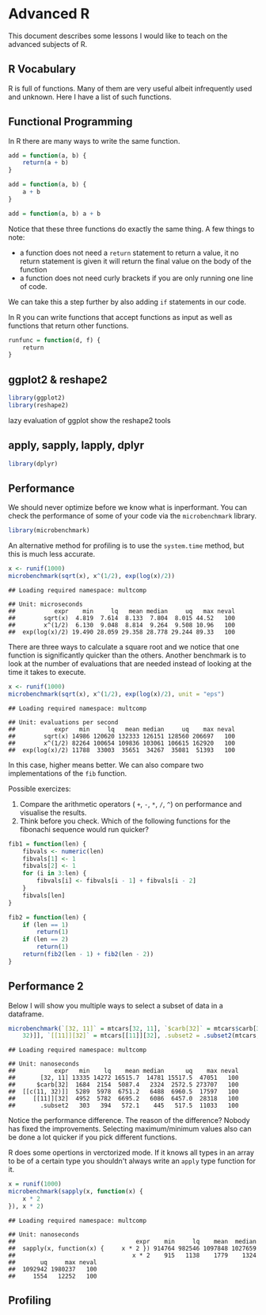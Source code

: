 Advanced R 
========================================================

This document describes some lessons I would like to teach on the advanced subjects of R. 

## R Vocabulary 

R is full of functions. Many of them are very useful albeit infrequently used and unknown. Here I have a list of such functions. 




## Functional Programming 

In R there are many ways to write the same function. 


```r
add = function(a, b) {
    return(a + b)
}

add = function(a, b) {
    a + b
}

add = function(a, b) a + b
```


Notice that these three functions do exactly the same thing. A few things to note: 
- a function does not need a ```return``` statement to return a value, it no return statement is given it will return the final value on the body of the function 
- a function does not need curly brackets if you are only running one line of code. 

We can take this a step further by also adding ```if``` statements in our code. 


In R you can write functions that accept functions as input as well as functions that return other functions. 


```r
runfunc = function(d, f) {
    return
}
```



## ggplot2 & reshape2 


```r
library(ggplot2)
library(reshape2)
```


lazy evaluation of ggplot 
show the reshape2 tools 

## apply, sapply, lapply, dplyr


```r
library(dplyr)
```


## Performance 

We should never optimize before we know what is inperformant. You can check the performance of some of your code via the ```microbenchmark``` library. 


```r
library(microbenchmark)
```


An alternative method for profiling is to use the ```system.time``` method, but this is much less accurate. 


```r
x <- runif(1000)
microbenchmark(sqrt(x), x^(1/2), exp(log(x)/2))
```

```
## Loading required namespace: multcomp
```

```
## Unit: microseconds
##           expr    min     lq   mean median     uq   max neval
##        sqrt(x)  4.819  7.614  8.133  7.804  8.015 44.52   100
##        x^(1/2)  6.130  9.048  8.814  9.264  9.508 10.96   100
##  exp(log(x)/2) 19.490 28.059 29.358 28.778 29.244 89.33   100
```


There are three ways to calculate a square root and we notice that one function is significantly quicker than the others. Another benchmark is to look at the number of evaluations that are needed instead of looking at the time it takes to execute. 


```r
x <- runif(1000)
microbenchmark(sqrt(x), x^(1/2), exp(log(x)/2), unit = "eps")
```

```
## Loading required namespace: multcomp
```

```
## Unit: evaluations per second
##           expr   min     lq   mean median     uq    max neval
##        sqrt(x) 14986 120620 132333 126151 128560 206697   100
##        x^(1/2) 82264 100654 109836 103061 106615 162920   100
##  exp(log(x)/2) 11788  33003  35651  34267  35081  51393   100
```


In this case, higher means better. We can also compare two implementations of the ```fib``` function. 

Possible exercizes:

1. Compare the arithmetic operators ( ```+```, ```-```, ```*```, ```/```, ```^```) on performance and visualise the results. 
2. Think before you check. Which of the following functions for the fibonachi sequence would run quicker? 


```r
fib1 = function(len) {
    fibvals <- numeric(len)
    fibvals[1] <- 1
    fibvals[2] <- 1
    for (i in 3:len) {
        fibvals[i] <- fibvals[i - 1] + fibvals[i - 2]
    }
    fibvals[len]
}

fib2 = function(len) {
    if (len == 1) 
        return(1)
    if (len == 2) 
        return(1)
    return(fib2(len - 1) + fib2(len - 2))
}
```


## Performance 2

Below I will show you multiple ways to select a subset of data in a dataframe. 


```r
microbenchmark(`[32, 11]` = mtcars[32, 11], `$carb[32]` = mtcars$carb[32], `[[c(11, 32)]]` = mtcars[[c(11, 
    32)]], `[[11]][32]` = mtcars[[11]][32], .subset2 = .subset2(mtcars, 11)[32])
```

```
## Loading required namespace: multcomp
```

```
## Unit: nanoseconds
##           expr   min    lq    mean median      uq    max neval
##       [32, 11] 13335 14272 16515.7  14781 15517.5  47051   100
##      $carb[32]  1684  2154  5087.4   2324  2572.5 273707   100
##  [[c(11, 32)]]  5289  5978  6751.2   6488  6960.5  17597   100
##     [[11]][32]  4952  5782  6695.2   6086  6457.0  28318   100
##       .subset2   303   394   572.1    445   517.5  11033   100
```


Notice the performance difference. The reason of the difference? Nobody has fixed the improvements. Selecting maximum/minimum values also can be done a lot quicker if you pick different functions. 

R does some opertions in verctorized mode. If it knows all types in an array to be of a certain type you shouldn't always write an ```apply``` type function for it. 


```r
x = runif(1000)
microbenchmark(sapply(x, function(x) {
    x * 2
}), x * 2)
```

```
## Loading required namespace: multcomp
```

```
## Unit: nanoseconds
##                                  expr    min     lq    mean  median
##  sapply(x, function(x) {     x * 2 }) 914764 982546 1097848 1027659
##                                 x * 2    915   1138    1779    1324
##       uq     max neval
##  1092942 1980237   100
##     1554   12252   100
```



## Profiling 
